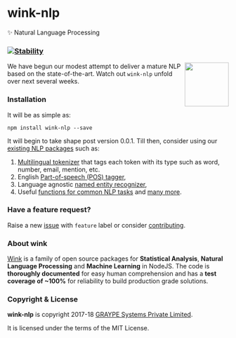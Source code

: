 # wink-nlp

✨ Natural Language Processing

### [![Stability](https://img.shields.io/badge/stability-1--experimental-orange.svg)](https://nodejs.org/api/documentation.html#documentation_stability_index)

[<img align="right" src="https://decisively.github.io/wink-logos/logo-title.png" width="100px" >](http://winkjs.org/)

We have begun our modest attempt to deliver a mature NLP based on the state-of-the-art. Watch out `wink-nlp` unfold over next several weeks.

### Installation

It will be as simple as:

    npm install wink-nlp --save

It will begin to take shape post version 0.0.1. Till then, consider using our [existing NLP packages](https://winkjs.org/packages) such as:
1. [Multilingual tokenizer](https://www.npmjs.com/package/wink-tokenizer) that tags each token with its type such as word, number, email, mention, etc.
2. English [Part-of-speech (POS) tagger](https://www.npmjs.com/package/wink-pos-tagger),
3. Language agnostic [named entity recognizer](https://www.npmjs.com/package/wink-ner),
4. Useful [functions for common NLP tasks](https://www.npmjs.com/package/wink-nlp-utils) and [many more](https://winkjs.org/packages).


### Have a feature request?

Raise a new [issue](https://github.com/winkjs/wink-nlp/issues)  with `feature` label or consider [contributing](https://github.com/winkjs/wink-nlp/blob/master/CONTRIBUTING.md).

### About wink
[Wink](http://winkjs.org/) is a family of open source packages for **Statistical Analysis**, **Natural Language Processing** and **Machine Learning** in NodeJS. The code is **thoroughly documented** for easy human comprehension and has a **test coverage of ~100%** for reliability to build production grade solutions.

### Copyright & License

**wink-nlp** is copyright 2017-18 [GRAYPE Systems Private Limited](http://graype.in/).

It is licensed under the terms of the MIT License.
